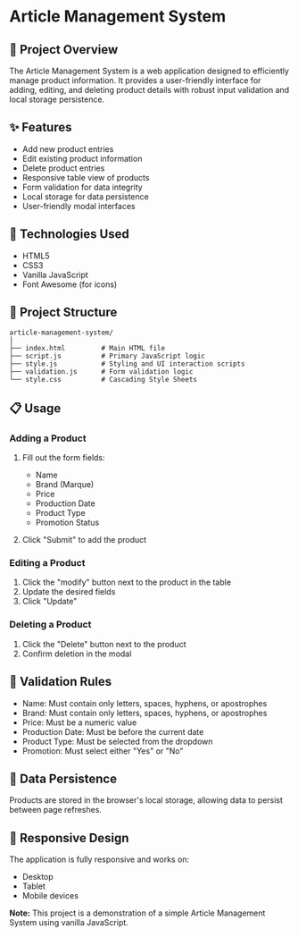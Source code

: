 # Article Management System

## 📝 Project Overview

The Article Management System is a web application designed to efficiently manage product information. It provides a user-friendly interface for adding, editing, and deleting product details with robust input validation and local storage persistence.

## ✨ Features

- Add new product entries
- Edit existing product information
- Delete product entries
- Responsive table view of products
- Form validation for data integrity
- Local storage for data persistence
- User-friendly modal interfaces

## 🚀 Technologies Used

- HTML5
- CSS3
- Vanilla JavaScript
- Font Awesome (for icons)

## 🔧 Project Structure

```
article-management-system/
│
├── index.html         # Main HTML file
├── script.js          # Primary JavaScript logic
├── style.js           # Styling and UI interaction scripts
├── validation.js      # Form validation logic
└── style.css          # Cascading Style Sheets
```

## 📋 Usage

### Adding a Product

1. Fill out the form fields:

   - Name
   - Brand (Marque)
   - Price
   - Production Date
   - Product Type
   - Promotion Status

2. Click "Submit" to add the product

### Editing a Product

1. Click the "modify" button next to the product in the table
2. Update the desired fields
3. Click "Update"

### Deleting a Product

1. Click the "Delete" button next to the product
2. Confirm deletion in the modal

## 🌟 Validation Rules

- Name: Must contain only letters, spaces, hyphens, or apostrophes
- Brand: Must contain only letters, spaces, hyphens, or apostrophes
- Price: Must be a numeric value
- Production Date: Must be before the current date
- Product Type: Must be selected from the dropdown
- Promotion: Must select either "Yes" or "No"

## 💾 Data Persistence

Products are stored in the browser's local storage, allowing data to persist between page refreshes.

## 📱 Responsive Design

The application is fully responsive and works on:

- Desktop
- Tablet
- Mobile devices

**Note:** This project is a demonstration of a simple Article Management System using vanilla JavaScript.
